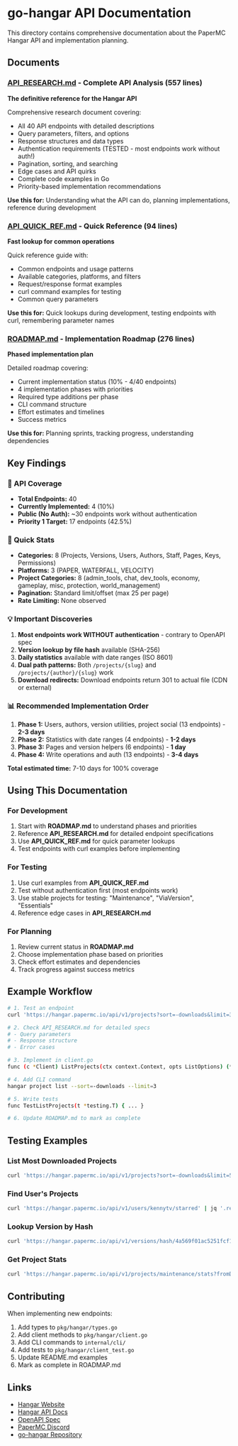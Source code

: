 # go-hangar API Documentation

This directory contains comprehensive documentation about the PaperMC Hangar API and implementation planning.

## Documents

### [API_RESEARCH.md](./API_RESEARCH.md) - Complete API Analysis (557 lines)

**The definitive reference for the Hangar API**

Comprehensive research document covering:

- All 40 API endpoints with detailed descriptions
- Query parameters, filters, and options
- Response structures and data types
- Authentication requirements (TESTED - most endpoints work without auth!)
- Pagination, sorting, and searching
- Edge cases and API quirks
- Complete code examples in Go
- Priority-based implementation recommendations

**Use this for:** Understanding what the API can do, planning implementations, reference during development

### [API_QUICK_REF.md](./API_QUICK_REF.md) - Quick Reference (94 lines)

**Fast lookup for common operations**

Quick reference guide with:

- Common endpoints and usage patterns
- Available categories, platforms, and filters
- Request/response format examples
- curl command examples for testing
- Common query parameters

**Use this for:** Quick lookups during development, testing endpoints with curl, remembering parameter names

### [ROADMAP.md](./ROADMAP.md) - Implementation Roadmap (276 lines)

**Phased implementation plan**

Detailed roadmap covering:

- Current implementation status (10% - 4/40 endpoints)
- 4 implementation phases with priorities
- Required type additions per phase
- CLI command structure
- Effort estimates and timelines
- Success metrics

**Use this for:** Planning sprints, tracking progress, understanding dependencies

## Key Findings

### 🎯 API Coverage

- **Total Endpoints:** 40
- **Currently Implemented:** 4 (10%)
- **Public (No Auth):** ~30 endpoints work without authentication
- **Priority 1 Target:** 17 endpoints (42.5%)

### 🚀 Quick Stats

- **Categories:** 8 (Projects, Versions, Users, Authors, Staff, Pages, Keys, Permissions)
- **Platforms:** 3 (PAPER, WATERFALL, VELOCITY)
- **Project Categories:** 8 (admin_tools, chat, dev_tools, economy, gameplay, misc, protection, world_management)
- **Pagination:** Standard limit/offset (max 25 per page)
- **Rate Limiting:** None observed

### 💡 Important Discoveries

1. **Most endpoints work WITHOUT authentication** - contrary to OpenAPI spec
2. **Version lookup by file hash** available (SHA-256)
3. **Daily statistics** available with date ranges (ISO 8601)
4. **Dual path patterns:** Both `/projects/{slug}` and `/projects/{author}/{slug}` work
5. **Download redirects:** Download endpoints return 301 to actual file (CDN or external)

### 📊 Recommended Implementation Order

1. **Phase 1:** Users, authors, version utilities, project social (13 endpoints) - **2-3 days**
2. **Phase 2:** Statistics with date ranges (4 endpoints) - **1-2 days**
3. **Phase 3:** Pages and version helpers (6 endpoints) - **1 day**
4. **Phase 4:** Write operations and auth (13 endpoints) - **3-4 days**

**Total estimated time:** 7-10 days for 100% coverage

## Using This Documentation

### For Development

1. Start with **ROADMAP.md** to understand phases and priorities
2. Reference **API_RESEARCH.md** for detailed endpoint specifications
3. Use **API_QUICK_REF.md** for quick parameter lookups
4. Test endpoints with curl examples before implementing

### For Testing

1. Use curl examples from **API_QUICK_REF.md**
2. Test without authentication first (most endpoints work)
3. Use stable projects for testing: "Maintenance", "ViaVersion", "Essentials"
4. Reference edge cases in **API_RESEARCH.md**

### For Planning

1. Review current status in **ROADMAP.md**
2. Choose implementation phase based on priorities
3. Check effort estimates and dependencies
4. Track progress against success metrics

## Example Workflow

```bash
# 1. Test an endpoint
curl 'https://hangar.papermc.io/api/v1/projects?sort=-downloads&limit=3'

# 2. Check API_RESEARCH.md for detailed specs
# - Query parameters
# - Response structure
# - Error cases

# 3. Implement in client.go
func (c *Client) ListProjects(ctx context.Context, opts ListOptions) (*ProjectsList, error)

# 4. Add CLI command
hangar project list --sort=-downloads --limit=3

# 5. Write tests
func TestListProjects(t *testing.T) { ... }

# 6. Update ROADMAP.md to mark as complete
```

## Testing Examples

### List Most Downloaded Projects

```bash
curl 'https://hangar.papermc.io/api/v1/projects?sort=-downloads&limit=5' | jq '.result[] | {name, downloads: .stats.downloads}'
```

### Find User's Projects

```bash
curl 'https://hangar.papermc.io/api/v1/users/kennytv/starred' | jq '.result[] | .name'
```

### Lookup Version by Hash

```bash
curl 'https://hangar.papermc.io/api/v1/versions/hash/4a569f01ac5251fcf17a34937a192fa68f2a4854be90baede3f2f6e132be9d4a' | jq '.name'
```

### Get Project Stats

```bash
curl 'https://hangar.papermc.io/api/v1/projects/maintenance/stats?fromDate=2024-01-01T00:00:00Z&toDate=2024-12-31T23:59:59Z' | jq 'to_entries | .[:3]'
```

## Contributing

When implementing new endpoints:

1. Add types to `pkg/hangar/types.go`
2. Add client methods to `pkg/hangar/client.go`
3. Add CLI commands to `internal/cli/`
4. Add tests to `pkg/hangar/client_test.go`
5. Update README.md examples
6. Mark as complete in ROADMAP.md

## Links

- [Hangar Website](https://hangar.papermc.io)
- [Hangar API Docs](https://hangar.papermc.io/api-docs)
- [OpenAPI Spec](https://hangar.papermc.io/v3/api-docs)
- [PaperMC Discord](https://discord.gg/papermc)
- [go-hangar Repository](https://github.com/lexfrei/go-hangar)
